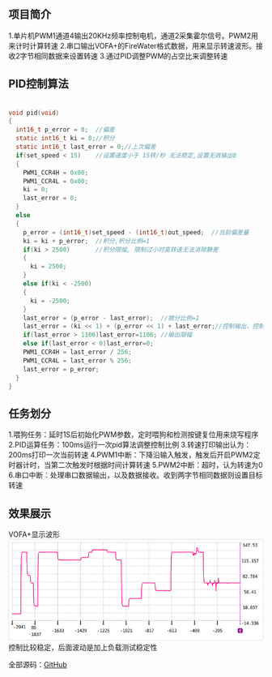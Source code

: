 ## 项目简介 ##
1.单片机PWM1通道4输出20KHz频率控制电机，通道2采集霍尔信号。PWM2用来计时计算转速
2.串口输出VOFA+的FireWater格式数据，用来显示转速波形。接收2字节相同数据来设置转速
3.通过PID调整PWM的占空比来调整转速

## PID控制算法 ##
```C

void pid(void)
{
  int16_t p_error = 0;  //偏差
  static int16_t ki = 0;//积分
  static int16_t last_error = 0;//上次偏差
  if(set_speed < 15)    //设置速度小于 15转/秒 无法稳定,设置无效输出0
  {
    PWM1_CCR4H = 0x00;
    PWM1_CCR4L = 0x00;
    ki = 0;
    last_error = 0;
  }
  else 
  {
    p_error = (int16_t)set_speed - (int16_t)out_speed;  //当前偏差量
    ki = ki + p_error;  //积分,积分比例=1
    if(ki > 2500)       //积分限幅, 限制过小时高转速无法消除静差
    {
      ki = 2500;
    }
    else if(ki < -2500)
    {
      ki = -2500;
    }
    last_error = (p_error - last_error);  //微分比例=1
    last_error = (ki << 1) + (p_error << 1) + last_error;//控制输出，控制比例2，积分控制*2
    if(last_error > 1106)last_error=1106; //输出限幅
    else if(last_error < 0)last_error=0;
    PWM1_CCR4H = last_error / 256;
    PWM1_CCR4L = last_error % 256;
    last_error = p_error;
  }
}

```
## 任务划分 ##
1.喂狗任务：延时1S后初始化PWM参数，定时喂狗和检测按键复位用来烧写程序
2.PID运算任务：100ms运行一次pid算法调整控制比例
3.转速打印输出认为：200ms打印一次当前转速
4.PWM1中断：下降沿输入触发，触发后开启PWM2定时器计时，当第二次触发时根据时间计算转速
5.PWM2中断：超时，认为转速为0
6.串口中断：处理串口数据输出，以及数据接收。收到两字节相同数据则设置目标转速

## 效果展示 ##
VOFA+显示波形
![shot.png][1]
控制比较稳定，后面波动是加上负载测试稳定性

全部源码：[GitHub][2]


  [1]: https://github.com/Tliang4540/pid_contrl_test/blob/master/shot.png
  [2]: https://github.com/Tliang4540/pid_contrl_test